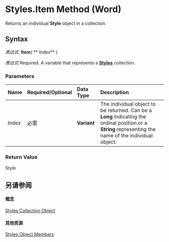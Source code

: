 
# Styles.Item Method (Word)

Returns an individual  **Style** object in a collection.


## Syntax

 _表达式_. **Item**( ** _Index_** )

 _表达式_ Required. A variable that represents a **[Styles](bc4688ce-5055-c135-a656-e58e31d8be42.md)** collection.


### Parameters



|**Name**|**Required/Optional**|**Data Type**|**Description**|
|:-----|:-----|:-----|:-----|
| _Index_|必需|**Variant**|The individual object to be returned. Can be a  **Long** indicating the ordinal position or a **String** representing the name of the individual object.|

### Return Value

Style


## 另请参阅


#### 概念


[Styles Collection Object](bc4688ce-5055-c135-a656-e58e31d8be42.md)
#### 其他资源


[Styles Object Members](http://msdn.microsoft.com/library/74bbb19f-2b6c-0e6d-4fef-4675b4df1722%28Office.15%29.aspx)